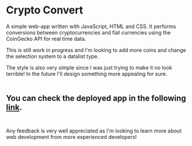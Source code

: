 # Crypto Convert
A simple web-app written with JavaScript, HTML and CSS. It performs conversions between cryptocurrencies and fiat currencies using the CoinGecko API for real time data.  

This is still work in progress and I'm looking to add more coins and change the selection system to a datalist type.  

The style is also very simple since I was just trying to make it no look terrible! In the future I'll design something more appealing for sure. <br><br>

## You can check the deployed app in the  following [link](https://fredericomozzato.github.io/crypto_convert/).<br><br>

Any feedback is very well appreciated as I'm looking to learn more about web development from more experienced developers!<br><br>
